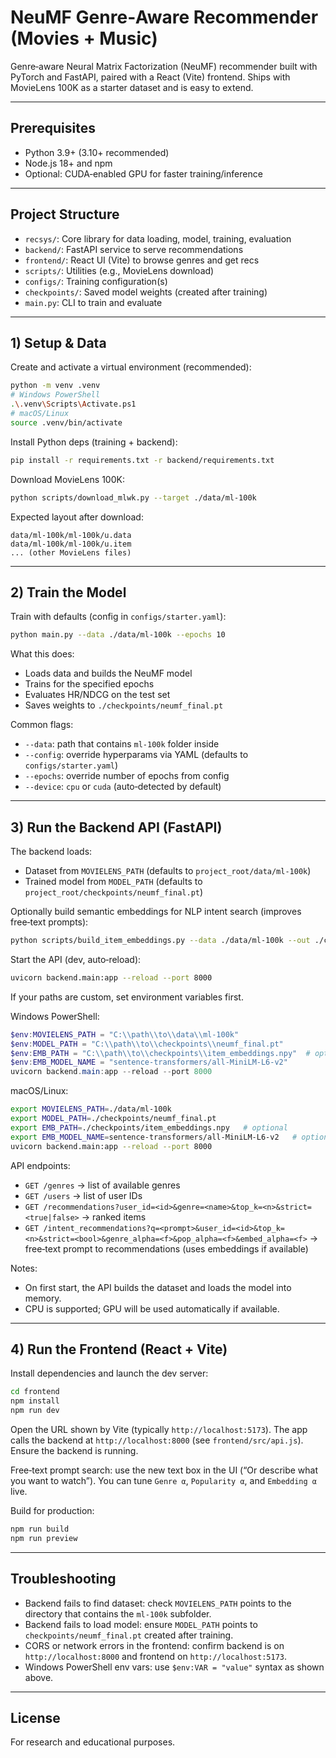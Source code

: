 # NeuMF Genre‑Aware Recommender (Movies + Music)

Genre‑aware Neural Matrix Factorization (NeuMF) recommender built with PyTorch and FastAPI, paired with a React (Vite) frontend. Ships with MovieLens 100K as a starter dataset and is easy to extend.

---

## Prerequisites
- Python 3.9+ (3.10+ recommended)
- Node.js 18+ and npm
- Optional: CUDA‑enabled GPU for faster training/inference

---

## Project Structure
- `recsys/`: Core library for data loading, model, training, evaluation
- `backend/`: FastAPI service to serve recommendations
- `frontend/`: React UI (Vite) to browse genres and get recs
- `scripts/`: Utilities (e.g., MovieLens download)
- `configs/`: Training configuration(s)
- `checkpoints/`: Saved model weights (created after training)
- `main.py`: CLI to train and evaluate

---

## 1) Setup & Data

Create and activate a virtual environment (recommended):
```bash
python -m venv .venv
# Windows PowerShell
.\.venv\Scripts\Activate.ps1
# macOS/Linux
source .venv/bin/activate
```

Install Python deps (training + backend):
```bash
pip install -r requirements.txt -r backend/requirements.txt
```

Download MovieLens 100K:
```bash
python scripts/download_mlwk.py --target ./data/ml-100k
```

Expected layout after download:
```
data/ml-100k/ml-100k/u.data
data/ml-100k/ml-100k/u.item
... (other MovieLens files)
```

---

## 2) Train the Model

Train with defaults (config in `configs/starter.yaml`):
```bash
python main.py --data ./data/ml-100k --epochs 10
```

What this does:
- Loads data and builds the NeuMF model
- Trains for the specified epochs
- Evaluates HR/NDCG on the test set
- Saves weights to `./checkpoints/neumf_final.pt`

Common flags:
- `--data`: path that contains `ml-100k` folder inside
- `--config`: override hyperparams via YAML (defaults to `configs/starter.yaml`)
- `--epochs`: override number of epochs from config
- `--device`: `cpu` or `cuda` (auto‑detected by default)

---

## 3) Run the Backend API (FastAPI)

The backend loads:
- Dataset from `MOVIELENS_PATH` (defaults to `project_root/data/ml-100k`)
- Trained model from `MODEL_PATH` (defaults to `project_root/checkpoints/neumf_final.pt`)

Optionally build semantic embeddings for NLP intent search (improves free‑text prompts):
```bash
python scripts/build_item_embeddings.py --data ./data/ml-100k --out ./checkpoints/item_embeddings.npy
```

Start the API (dev, auto‑reload):
```bash
uvicorn backend.main:app --reload --port 8000
```

If your paths are custom, set environment variables first.

Windows PowerShell:
```powershell
$env:MOVIELENS_PATH = "C:\\path\\to\\data\\ml-100k"
$env:MODEL_PATH = "C:\\path\\to\\checkpoints\\neumf_final.pt"
$env:EMB_PATH = "C:\\path\\to\\checkpoints\\item_embeddings.npy"  # optional
$env:EMB_MODEL_NAME = "sentence-transformers/all-MiniLM-L6-v2"          # optional
uvicorn backend.main:app --reload --port 8000
```

macOS/Linux:
```bash
export MOVIELENS_PATH=./data/ml-100k
export MODEL_PATH=./checkpoints/neumf_final.pt
export EMB_PATH=./checkpoints/item_embeddings.npy   # optional
export EMB_MODEL_NAME=sentence-transformers/all-MiniLM-L6-v2   # optional
uvicorn backend.main:app --reload --port 8000
```

API endpoints:
- `GET /genres` → list of available genres
- `GET /users` → list of user IDs
- `GET /recommendations?user_id=<id>&genre=<name>&top_k=<n>&strict=<true|false>` → ranked items
- `GET /intent_recommendations?q=<prompt>&user_id=<id>&top_k=<n>&strict=<bool>&genre_alpha=<f>&pop_alpha=<f>&embed_alpha=<f>` → free‑text prompt to recommendations (uses embeddings if available)

Notes:
- On first start, the API builds the dataset and loads the model into memory.
- CPU is supported; GPU will be used automatically if available.

---

## 4) Run the Frontend (React + Vite)

Install dependencies and launch the dev server:
```bash
cd frontend
npm install
npm run dev
```

Open the URL shown by Vite (typically `http://localhost:5173`). The app calls the backend at `http://localhost:8000` (see `frontend/src/api.js`). Ensure the backend is running.

Free‑text prompt search: use the new text box in the UI (“Or describe what you want to watch”). You can tune `Genre α`, `Popularity α`, and `Embedding α` live.

Build for production:
```bash
npm run build
npm run preview
```

---

## Troubleshooting
- Backend fails to find dataset: check `MOVIELENS_PATH` points to the directory that contains the `ml-100k` subfolder.
- Backend fails to load model: ensure `MODEL_PATH` points to `checkpoints/neumf_final.pt` created after training.
- CORS or network errors in the frontend: confirm backend is on `http://localhost:8000` and frontend on `http://localhost:5173`.
- Windows PowerShell env vars: use `$env:VAR = "value"` syntax as shown above.

---

## License
For research and educational purposes.
